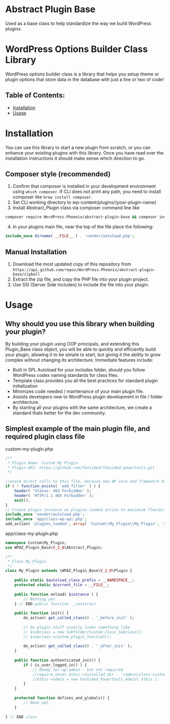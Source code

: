 # Abstract Plugin Base
Used as a base class to help standardize the way we build WordPress plugins.

# WordPress Options Builder Class Library

WordPress options builder class is a library that helps you setup theme or plugin options that store data in the database with just a line or two of code!

## Table of Contents:
- [Installation](#installation)
- [Usage](#usage)

# Installation

You can use this library to start a new plugin from scratch, or you can enhance your existing plugins with this library. Once you have read over the installation instructions it should make sense which direction to go.

## Composer style (recommended)
1. Confirm that composer is installed in your development environment using `which composer`. If CLI does not print any path, you need to install composer like `brew install composer`.
2. Set CLI working directory to wp-content/plugins/{your-plugin-name}
3. Install Abstract_Plugin class via composer command line like
```bash
composer require WordPress-Phoenix/abstract-plugin-base && composer install
```
4. In your plugins main file, near the top of the file place the following:
```php
include_once dirname( __FILE__ ) . 'vendor/autoload.php';
```

## Manual Installation
1. Download the most updated copy of this repository from `https://api.github.com/repos/WordPress-Phoenix/abstract-plugin-base/zipball`
2. Extract the zip file, and copy the PHP file into your plugin project.
3. Use SSI (Server Side Includes) to include the file into your plugin.

# Usage

## Why should you use this library when building your plugin?
By building your plugin using OOP principals, and extending this Plugin_Base class object, you will be able to quickly and efficiently build
your plugin, allowing it to be simple to start, but giving it the ability to grow complex without changing its architecture. Immediate 
features include:
- Built in SPL Autoload for your includes folder, should you follow WordPress codex naming standards for class files.
- Template class provides you all the best practices for standard plugin initialization
- Minimizes code needed / maintenance of your main plugin file.
- Assists developers new to WordPress plugin development in file / folder architecture.
- By starting all your plugins with the same architecture, we create a standard thats better for the dev community.

## Simplest example of the main plugin file, and required plugin class file

custom-my-plugin.php
```php
/**
 * Plugin Name: Custom My Plugin
 * Plugin URI: https://github.com/fansided/fansided-powertools.git
 */

//avoid direct calls to this file, because now WP core and framework has been used
if ( ! function_exists( 'add_filter' ) ) {
	header( 'Status: 403 Forbidden' );
	header( 'HTTP/1.1 403 Forbidden' );
	exit();
}
// Create plugin instance on plugins_loaded action to maximize flexibility of wp hooks and filters system.
include_once 'vendor/autoload.php';
include_once 'app/class-wp-api.php';
add_action( 'plugins_loaded', array( 'Custom\\My_Plugin\\My_Plugin', 'run' ) );

```

app/class-my-plugin.php
```php
namespace Custom\My_Plugin;
use WPAZ_Plugin_Base\V_2_0\Abstract_Plugin;

/**
 * Class My_Plugin
 */
class My_Plugin extends \WPAZ_Plugin_Base\V_2_0\Plugin {
    
    public static $autoload_class_prefix = __NAMESPACE__;
    protected static $current_file = __FILE__;
    
    public function onload( $instance ) {
        // Nothing yet
    } // END public function __construct
    
    public function init() {
        do_action( get_called_class() . '_before_init' );
        
        // Do plugin stuff usually looks something like
        // $subclass = new Subfolder/Custom_Class_Subclass();
        // $subclass->custom_plugin_function();
        
        do_action( get_called_class() . '_after_init' );
    }
    
    public function authenticated_init() {
        if ( is_user_logged_in() ) {
            // Ready for wp-admin - but not required 
            //require_once( $this->installed_dir . '/admin/class-custom-plugin-admin.php' );
            //$this->admin = new FanSided_Powertools_Admin( $this );
        }
    }
    
    protected function defines_and_globals() {
        // None yet.
    }
    
} // END class

```
